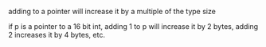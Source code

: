 adding to a pointer will increase it by a multiple of the type size

if p is a pointer to a 16 bit int, adding 1 to p will increase it by 2 bytes, adding 2 increases it by 4 bytes, etc.

